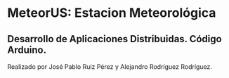 # MeteorUS: Estacion Meteorológica

## Desarrollo de Aplicaciones Distribuidas. Código Arduino.

Realizado por José Pablo Ruiz Pérez y Alejandro Rodríguez Rodríguez.
